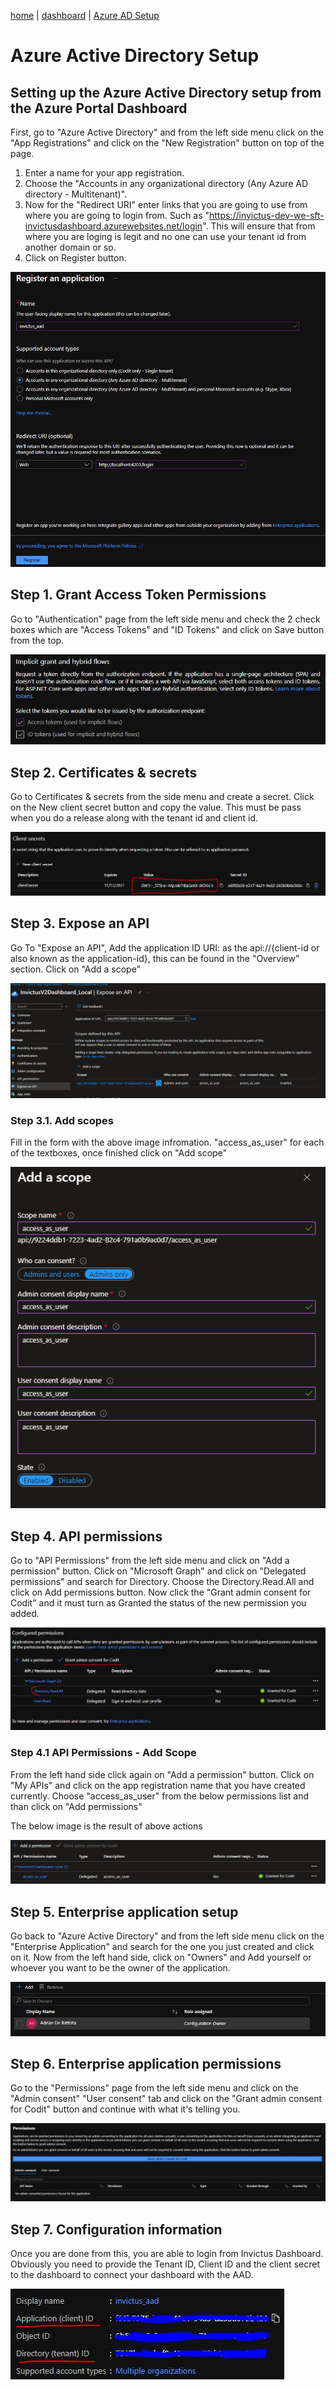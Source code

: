 [home](../README.md) | [dashboard](dashboard.md) | [Azure AD Setup](azureADSetup.md)

# Azure Active Directory Setup

## Setting up the Azure Active Directory setup from the Azure Portal Dashboard 

First, go to "Azure Active Directory" and from the left side menu click on the "App Registrations" and click on the "New Registration" button on top of the page. 

1. Enter a name for your app registration.
2. Choose the "Accounts in any organizational directory (Any Azure AD directory - Multitenant)".
3. Now for the "Redirect URI" enter links that you are going to use from where you are going to login from. Such as "https://invictus-dev-we-sft-invictusdashboard.azurewebsites.net/login". This will ensure that from where you are loging is legit and no one can use your tenant id from another domain or so.
4. Click on Register button.

![Allowing permissions for access and ID Tokens](../images/dashboard/azureAD/aad1.JPG)

## Step 1.  Grant Access Token Permissions

Go to "Authentication" page from the left side menu and check the 2 check boxes which are "Access Tokens" and "ID Tokens" and click on Save button from the top.

![Certifcates and secrets](../images/dashboard/azureAD/aad2.JPG)

## Step 2.  Certificates & secrets

Go to Certificates & secrets from the side menu and create a secret. Click on the New client secret button and copy the value. This must be pass when you do a release along with the tenant id and client id.

![API Permissions](../images/dashboard/azureAD/aad4.JPG)

## Step 3. Expose an API

Go To "Expose an API", Add the application ID URI: as the api://{client-id or also known as the application-id}, this can be found in the "Overview" section. Click on "Add a scope"

![Expose an API](../images/dashboard/azureAD/aad9.png)

### Step 3.1. Add scopes

Fill in the form with the above image infromation. "access_as_user" for each of the textboxes, once finished click on "Add scope"

![Add Scope](../images/dashboard/azureAD/aad10.png)

## Step 4. API permissions

Go to "API Permissions" from the left side menu and click on "Add a permission" button. Click on "Microsoft Graph" and click on "Delegated permissions" and search for Directory. Choose the Directory.Read.All and click on Add permissions button. Now click the "Grant admin consent for Codit" and it must turn as Granted the status of the new permission you added. 

![Grant consent to delegated / admin permissions ](../images/dashboard/azureAD/aad8.JPG)

### Step 4.1 API Permissions - Add Scope

From the left hand side click again on "Add a permission" button. Click on "My APIs" and click on the app registration name that you have created currently. Choose "access_as_user" from the below permissions list and than click on "Add permissions"

The below image is the result of above actions

![Add Scope to API Permissions](../images/dashboard/azureAD/aad11.png)

## Step 5. Enterprise application setup

Go back to "Azure Active Directory" and from the left side menu click on the "Enterprise Application" and search for the one you just created and click on it. Now from the left hand side, click on "Owners" and Add yourself or whoever you want to be the owner of the application.

![Add Ownership to enterprise application](../images/dashboard/azureAD/aad5.JPG)

## Step 6. Enterprise application permissions

Go to the "Permissions" page from the left side menu and click on the "Admin consent" "User consent" tab and click on the "Grant admin consent for Codit" button and continue with what it's telling you.

![Grant consent permissions for enterprise applications](../images/dashboard/azureAD/aad6.JPG)

## Step 7. Configuration information

 Once you are done from this, you are able to login from Invictus Dashboard. Obviously you need to provide the Tenant ID, Client ID and the client secret to the dashboard to connect your dashboard with the AAD.

![Tenant and client information](../images/dashboard/azureAD/aad7.JPG)